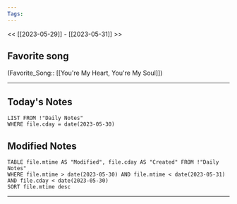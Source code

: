 ```yaml
---
Tags:
---
```

<< [[2023-05-29]] - [[2023-05-31]] >>
## Favorite song
(Favorite_Song:: [[You're My Heart, You're My Soul]])

___
## Today's Notes
```dataview
LIST FROM !"Daily Notes"
WHERE file.cday = date(2023-05-30)
```
## Modified Notes
```dataview
TABLE file.mtime AS "Modified", file.cday AS "Created" FROM !"Daily Notes" 
WHERE file.mtime > date(2023-05-30) AND file.mtime < date(2023-05-31) AND file.cday < date(2023-05-30)
SORT file.mtime desc
```
___
